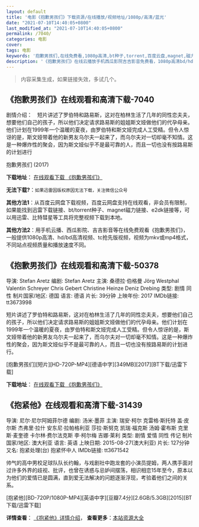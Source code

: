 ```yaml
---
layout: default
title: '电影《抱歉男孩们》下载资源/在线播放/视频地址/1080p/高清/蓝光'
date: "2021-07-10T14:40:05+0800"
last_modified_at: "2021-07-10T14:40:05+0800"
permalink: /7040/
categories: 电影
cover:
tags: 电影
keywords: '抱歉男孩们,在线免费看,1080p高清,bt种子,torrent,百度云盘,magnet,磁力链,迅雷下载资源'
description: '《抱歉男孩们》在线云播放手机西瓜影院吉吉影音免费看，1080p高清bd/hd未删减完整版和tc抢先枪版，mkv/mp4格式，附带bt/torrent种子、magnet/磁力链、百度云盘、网盘资源迅雷下载链接'
---
```


>内容采集生成，如果链接失效，多试几个。


## 《抱歉男孩们》在线观看和高清下载-7040

剧情介绍：　短片讲述了罗伯特和路易斯，这对在柏林生活了几年的同性恋夫夫，想要他们自己的孩子，所以他们决定请求路易斯的姐姐斯文娅做他们的代孕母亲。他们计划在1999年一个温暖的夏夜，由罗伯特和斯文娅完成人工受精。但令人惊讶的是，斯文娅带着他的新男友乌尔夫一起来了，而乌尔夫对一切却毫不知情。这是一种爆炸性的聚会，因为斯文娅似乎不是最可靠的人，而且一切也没有按路易斯的计划进行


抱歉男孩们 (2017)

**下载地址**： [在线观看下载 《抱歉男孩们》](https://www.btbtdy.me/btdy/dy13822.html) 


**无法下载?**：`如果迅雷因版权原因无法下载，关注微信公众号 `

**其他方法1**：从百度云网盘下载视频，百度云网盘支持在线观看，非会员有限制，如果能找到迅雷下载链接、bt/torrent种子、magnet磁力链接、e2dk链接等，可以用迅雷、比特彗星等工具将完整视频下载到本地。

**其他方法2**：用手机云播、西瓜影院、吉吉影音等在线免费观看《抱歉男孩们》，一般提供1080p高清、hd/bd高清视频、tc抢先版视频，视频为mkv或mp4格式，不同站点视频质量和播放速度不同。


## 《抱歉男孩们》在线观看和高清下载-50378

导演: Stefan Aretz 编剧: Stefan Aretz 主演: 桑德拉·伯格曼 Jörg Westphal Valentin Schreyer Chris Gebert Christine Heinze Deniz Drebing 类型: 剧情 同性 制片国家/地区: 德国 语言: 德语 片长: 39分钟 上映年份: 2017 IMDb链接: tt3673998

短片讲述了罗伯特和路易斯，这对在柏林生活了几年的同性恋夫夫，想要他们自己的孩子，所以他们决定请求路易斯的姐姐斯文娅做他们的代孕母亲。他们计划在1999年一个温暖的夏夜，由罗伯特和斯文娅完成人工受精。但令人惊讶的是，斯文娅带着他的新男友乌尔夫一起来了，而乌尔夫对一切却毫不知情。这是一种爆炸性的聚会，因为斯文娅似乎不是最可靠的人，而且一切也没有按路易斯的计划进行。


[抱歉男孩们][短片][HD-720P-MP4][德语中字][349MB][2017][BT下载/迅雷下载]

**下载地址**： [在线观看下载 《抱歉男孩们》](https://www.btdx8.com/torrent/bqnhm_2017.html) 


## 《抱紧他》在线观看和高清下载-31439

导演: 尼尔·尼尔阿姆菲尔德 编剧: 汤米·墨菲 主演: 瑞安·柯尔 克雷格·斯托特 盖·皮尔斯 杰弗里·拉什 安东尼·拉帕格利亚 莎拉·斯努克 凯瑞·福克斯 汤姆·霍布斯 克里斯·麦奎德 卡尔林·费尔法克斯 李·柯尔梅 吉娜·莱利 类型: 剧情 爱情 同性 传记 制片国家/地区: 澳大利亚 语言: 英语 上映日期: 2015-08-27(澳大利亚) 片长: 127分钟 又名: 抱紧处理(台) 抱紧怀中人 IMDb链接: tt3671542

帅气的高中男校足球队队长约翰，与戏剧社中跑龙套的小演员提姆，两人携手面对过许多外界的歧视、批评，也曾在诱惑与忌妒间摆荡，相识相恋15年至今，原本以为他们的爱情已是圆满，直到爱无法解决的问题逐渐浮现，考验着他们之间的关系。


[抱紧他][BD-720P/1080P-MP4][英语中字][豆瓣7.4分][2.6GB/5.3GB][2015][BT下载/迅雷下载]

**详情查看**： [《抱紧他》详情介绍](/movie/31439/)， **查看更多**：[本站资源大全](/movie/t/all/)

